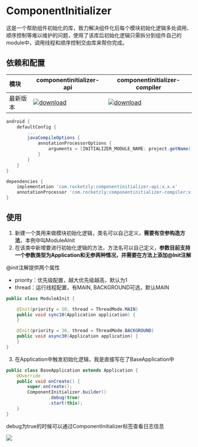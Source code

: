 # ComponentInitializer

这是一个帮助组件初始化的库，致力解决组件化后每个模块初始化逻辑多处调用、顺序控制等难以维护的问题，使用了该库后初始化逻辑只需拆分到组件自己的module中，调用线程和顺序控制交由库来帮你完成。

## 依赖和配置

| 模块     | componentinitializer-api | componentinitializer-compiler |
| :------- | ----------- | ----------- |
| 最新版本 | [![download](https://img.shields.io/badge/download-1.0.1-blue)](https://bintray.com/beta/#/zhuliyuan/maven/componentinitializer-api) | [![download](https://img.shields.io/badge/download-1.0.1-blue)](https://bintray.com/beta/#/zhuliyuan/maven/componentinitializer-compiler) |

```groovy
android {
    defaultConfig {
        ...
        javaCompileOptions {
            annotationProcessorOptions {
                arguments = [INITIALIZER_MODULE_NAME: project.getName()]
            }
        }
    }
}

dependencies {
    implementation 'com.rocketzly:componentinitializer-api:x.x.x'
    annotationProcessor 'com.rocketzly:componentinitializer-compiler:x.x.x'
}
```

## 使用

1. 新建一个类用来做模块初始化逻辑，类名可以自己定义，**需要有空参构造方法**，本例中叫ModuleAInit
2. 在该类中新增要进行初始化逻辑的方法，方法名可以自己定义，**参数目前支持一个参数类型为Application和无参两种情况，并需要在方法上添加@Init注解**

@init注解提供两个属性

- priority：优先级配置，越大优先级越高，默认为1
- thread：运行线程配置，有MAIN, BACKGROUND可选，默认MAIN

```java
public class ModuleAInit {

    @Init(priority = 10, thread = ThreadMode.MAIN)
    public void sync10(Application application) {
    }

    @Init(priority = 30, thread = ThreadMode.BACKGROUND)
    public void async30(Application application) {
    }
}
```

3. 在Application中触发初始化逻辑，我是直接写在了BaseApplication中

```java
public class BaseApplication extends Application {
    @Override
    public void onCreate() {
        super.onCreate();
        ComponentInitializer.builder()
                .debug(true)
                .start(this);
    }
}
```

debug为true的时候可以通过ComponentInitializer标签查看日志信息

![](http://rocketzly.androider.top/init_sucess.png)





